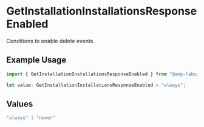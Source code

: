# GetInstallationInstallationsResponseEnabled

Conditions to enable delete events.

## Example Usage

```typescript
import { GetInstallationInstallationsResponseEnabled } from "@amp-labs/sdk-node-platform/models/operations";

let value: GetInstallationInstallationsResponseEnabled = "always";
```

## Values

```typescript
"always" | "never"
```